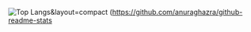 ![Top Langs](https://github-readme-stats.vercel.app/api/top-langs/?username=ainikunoame)&layout=compact
(https://github.com/anuraghazra/github-readme-stats
